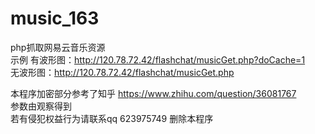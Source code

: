 # music_163
php抓取网易云音乐资源<br />
示例
 有波形图：http://120.78.72.42/flashchat/musicGet.php?doCache=1<br />
 无波形图：http://120.78.72.42/flashchat/musicGet.php<br />


本程序加密部分参考了知乎 https://www.zhihu.com/question/36081767<br />
参数由观察得到<br />
若有侵犯权益行为请联系qq 623975749 删除本程序
